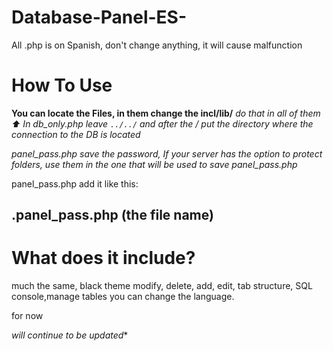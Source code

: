 # Database-Panel-ES-
All .php is on Spanish, don't change anything, it will cause malfunction

# How To Use

**You can locate the Files, in them change the incl/lib/**
*do that in all of them ⬆️
In db_only.php leave `../../` and after the / put the directory where the connection to the DB is located*

*panel_pass.php 
save the password,
If your server has the option to protect folders, use them in the one that will be used to save panel_pass.php*

panel_pass.php add it like this:

.panel_pass.php (the file name)
---

# What does it include?

much the same,
black theme
modify, delete, add, edit, tab structure, SQL console,manage tables
you can change the language.

for now

*will continue to be updated**
